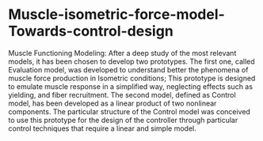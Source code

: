 # Muscle-isometric-force-model-Towards-control-design
Muscle Functioning Modeling: After a deep study of the most relevant models, it has been chosen to develop two prototypes. The first one, called Evaluation model, was developed to understand better the phenomena of muscle force production in Isometric conditions; This prototype is designed to emulate muscle response in a simplified way, neglecting effects such as yielding, and fiber recruitment. The second model, defined as Control model, has been developed as a linear product of two nonlinear components. The particular structure of the Control model was conceived to use this prototype for the design of the controller through particular control techniques that require a linear and simple model.
